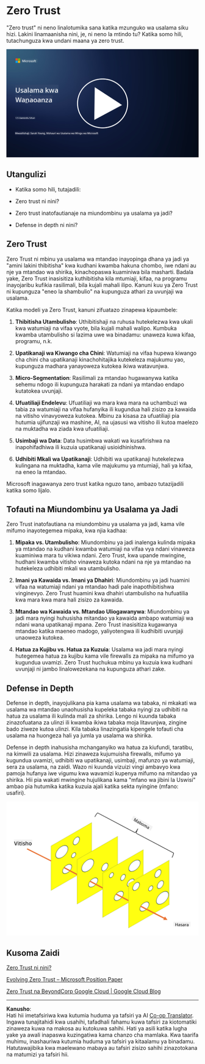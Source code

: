 <!--
CO_OP_TRANSLATOR_METADATA:
{
  "original_hash": "75f77f972d2233c584f87c1eb96c983b",
  "translation_date": "2025-09-03T23:49:26+00:00",
  "source_file": "1.5 Zero trust.md",
  "language_code": "sw"
}
-->
# Zero Trust

"Zero trust" ni neno linalotumika sana katika mzunguko wa usalama siku hizi. Lakini linamaanisha nini, je, ni neno la mtindo tu? Katika somo hili, tutachunguza kwa undani maana ya zero trust.

[![Tazama video](../../translated_images/1-5_placeholder.36b707a8de54c96991f42d1e0a5979771993f470834d818e581c8de8c447bc5b.sw.png)](https://learn-video.azurefd.net/vod/player?id=ee1551cc-e7a5-4db6-a897-c286abe68a69)

## Utangulizi

 - Katika somo hili, tutajadili:
   
   
 - Zero trust ni nini?

   
  

 - Zero trust inatofautianaje na miundombinu ya usalama ya jadi?

   
   

 - Defense in depth ni nini?

## Zero Trust

Zero Trust ni mbinu ya usalama wa mtandao inayopinga dhana ya jadi ya "amini lakini thibitisha" kwa kudhani kwamba hakuna chombo, iwe ndani au nje ya mtandao wa shirika, kinachopaswa kuaminiwa bila masharti. Badala yake, Zero Trust inasisitiza kuthibitisha kila mtumiaji, kifaa, na programu inayojaribu kufikia rasilimali, bila kujali mahali ilipo. Kanuni kuu ya Zero Trust ni kupunguza "eneo la shambulio" na kupunguza athari za uvunjaji wa usalama.

Katika modeli ya Zero Trust, kanuni zifuatazo zinapewa kipaumbele:

1. **Thibitisha Utambulisho**: Uthibitishaji na ruhusa hutekelezwa kwa ukali kwa watumiaji na vifaa vyote, bila kujali mahali walipo. Kumbuka kwamba utambulisho si lazima uwe wa binadamu: unaweza kuwa kifaa, programu, n.k.

2. **Upatikanaji wa Kiwango cha Chini**: Watumiaji na vifaa hupewa kiwango cha chini cha upatikanaji kinachohitajika kutekeleza majukumu yao, kupunguza madhara yanayoweza kutokea ikiwa watavunjwa.

3. **Micro-Segmentation**: Rasilimali za mtandao hugawanywa katika sehemu ndogo ili kupunguza harakati za ndani ya mtandao endapo kutatokea uvunjaji.

4. **Ufuatiliaji Endelevu**: Ufuatiliaji wa mara kwa mara na uchambuzi wa tabia za watumiaji na vifaa hufanyika ili kugundua hali zisizo za kawaida na vitisho vinavyoweza kutokea. Mbinu za kisasa za ufuatiliaji pia hutumia ujifunzaji wa mashine, AI, na ujasusi wa vitisho ili kutoa maelezo na muktadha wa ziada kwa ufuatiliaji.

5. **Usimbaji wa Data**: Data husimbwa wakati wa kusafirishwa na inapohifadhiwa ili kuzuia upatikanaji usioidhinishwa.

6. **Udhibiti Mkali wa Upatikanaji**: Udhibiti wa upatikanaji hutekelezwa kulingana na muktadha, kama vile majukumu ya mtumiaji, hali ya kifaa, na eneo la mtandao.

Microsoft inagawanya zero trust katika nguzo tano, ambazo tutazijadili katika somo lijalo.

## Tofauti na Miundombinu ya Usalama ya Jadi

Zero Trust inatofautiana na miundombinu ya usalama ya jadi, kama vile mifumo inayotegemea mipaka, kwa njia kadhaa:

1. **Mipaka vs. Utambulisho**: Miundombinu ya jadi inalenga kulinda mipaka ya mtandao na kudhani kwamba watumiaji na vifaa vya ndani vinaweza kuaminiwa mara tu vikiwa ndani. Zero Trust, kwa upande mwingine, hudhani kwamba vitisho vinaweza kutoka ndani na nje ya mtandao na hutekeleza udhibiti mkali wa utambulisho.

2. **Imani ya Kawaida vs. Imani ya Dhahiri**: Miundombinu ya jadi huamini vifaa na watumiaji ndani ya mtandao hadi pale inapothibitishwa vinginevyo. Zero Trust huamini kwa dhahiri utambulisho na hufuatilia kwa mara kwa mara hali zisizo za kawaida.

3. **Mtandao wa Kawaida vs. Mtandao Uliogawanywa**: Miundombinu ya jadi mara nyingi huhusisha mitandao ya kawaida ambapo watumiaji wa ndani wana upatikanaji mpana. Zero Trust inasisitiza kugawanya mtandao katika maeneo madogo, yaliyotengwa ili kudhibiti uvunjaji unaoweza kutokea.

4. **Hatua za Kujibu vs. Hatua za Kuzuia**: Usalama wa jadi mara nyingi hutegemea hatua za kujibu kama vile firewalls za mipaka na mifumo ya kugundua uvamizi. Zero Trust huchukua mbinu ya kuzuia kwa kudhani uvunjaji ni jambo linalowezekana na kupunguza athari zake.

## Defense in Depth

Defense in depth, inayojulikana pia kama usalama wa tabaka, ni mkakati wa usalama wa mtandao unaohusisha kupeleka tabaka nyingi za udhibiti na hatua za usalama ili kulinda mali za shirika. Lengo ni kuunda tabaka zinazofuatana za ulinzi ili kwamba ikiwa tabaka moja litavunjwa, zingine bado ziweze kutoa ulinzi. Kila tabaka linazingatia kipengele tofauti cha usalama na huongeza hali ya jumla ya usalama wa shirika.

Defense in depth inahusisha mchanganyiko wa hatua za kiufundi, taratibu, na kimwili za usalama. Hizi zinaweza kujumuisha firewalls, mifumo ya kugundua uvamizi, udhibiti wa upatikanaji, usimbaji, mafunzo ya watumiaji, sera za usalama, na zaidi. Wazo ni kuunda vizuizi vingi ambavyo kwa pamoja hufanya iwe vigumu kwa wavamizi kupenya mifumo na mitandao ya shirika. Hii pia wakati mwingine hujulikana kama "mfano wa jibini la Uswisi" ambao pia hutumika katika kuzuia ajali katika sekta nyingine (mfano: usafiri).

![image](../../translated_images/swisscheese.dc1f2a129515c5af146d3fe0b5e69305e16bfb7ae348d0e4d59a02ada9f5e92b.sw.png)

## Kusoma Zaidi

[Zero Trust ni nini?](https://learn.microsoft.com/security/zero-trust/zero-trust-overview?WT.mc_id=academic-96948-sayoung)

[Evolving Zero Trust – Microsoft Position Paper](https://query.prod.cms.rt.microsoft.com/cms/api/am/binary/RWJJdT?WT.mc_id=academic-96948-sayoung)

[Zero Trust na BeyondCorp Google Cloud | Google Cloud Blog](https://cloud.google.com/blog/topics/developers-practitioners/zero-trust-and-beyondcorp-google-cloud)

---

**Kanusho**:  
Hati hii imetafsiriwa kwa kutumia huduma ya tafsiri ya AI [Co-op Translator](https://github.com/Azure/co-op-translator). Ingawa tunajitahidi kwa usahihi, tafadhali fahamu kuwa tafsiri za kiotomatiki zinaweza kuwa na makosa au kutokuwa sahihi. Hati ya asili katika lugha yake ya awali inapaswa kuzingatiwa kama chanzo cha mamlaka. Kwa taarifa muhimu, inashauriwa kutumia huduma ya tafsiri ya kitaalamu ya binadamu. Hatutawajibika kwa maelewano mabaya au tafsiri zisizo sahihi zinazotokana na matumizi ya tafsiri hii.